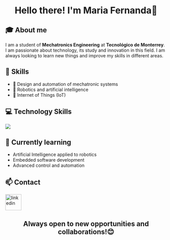 <div align="center">
  <h1 align="center"> Hello there! I'm Maria Fernanda</a>👋</h1>
</div>


## 🎓 About me
I am a student of **Mechatronics Engineering** at **Tecnológico de Monterrey**. I am passionate about technology, its study and innovation in this field. I am always looking to learn new things and improve my skills in different areas.

## 🚀 Skills
- 🔧 Design and automation of mechatronic systems
- 🤖 Robotics and artificial intelligence
- 📡 Internet of Things (IoT)

## 💻 Technology Skills
  <a href="https://skillicons.dev">
    <img src="https://skillicons.dev/icons?i=arduino,cpp,js,html,py,matlab" />
  </a>
</p>

## 🌱 Currently learning
- Artificial Intelligence applied to robotics
- Embedded software development
- Advanced control and automation

## 📫 Contact
<a href="https://www.linkedin.com/in/mar%C3%ADa-fernanda-paez-6a8aa52a8?utm_source=share&utm_campaign=share_via&utm_content=profile&utm_medium=ios_app" target="blank"><img align="center" src="https://user-images.githubusercontent.com/88904952/234979284-68c11d7f-1acc-4f0c-ac78-044e1037d7b0.png" alt="linkedin" height="50" width="50" /></a>


<div align="center">
  <h2 align="center"> Always open to new opportunities and collaborations!</a>😊</h2>
</div>
